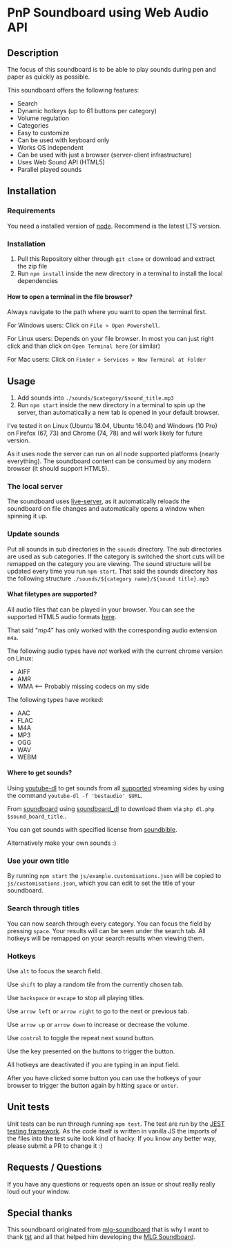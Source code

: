 # PnP Soundboard using Web Audio API
<!---
TODO: Update image to match new 1.1.0 version
![example](soundboard-git-hub.png)
--->

## Description
The focus of this soundboard is to be able to play sounds during pen and paper as quickly as possible.

This soundboard offers the following features:

* Search
* Dynamic hotkeys (up to 61 buttons per category)
* Volume regulation
* Categories
* Easy to customize
* Can be used with keyboard only
* Works OS independent
* Can be used with just a browser (server-client infrastructure)
* Uses Web Sound API (HTML5)
* Parallel played sounds

## Installation

### Requirements
You need a installed version of [node](https://nodejs.org/en/download/). Recommend is the latest LTS version.

### Installation

1. Pull this Repository either through `git clone` or download and extract the zip file
2. Run `npm install` inside the new directory in a terminal to install the local dependencies

#### How to open a terminal in the file browser?

Always navigate to the path where you want to open the terminal first.

For Windows users:
Click on `File > Open Powershell`.

For Linux users:
Depends on your file browser. In most you can just right click and than click on `Open Terminal here` (or similar)

For Mac users:
Click on `Finder > Services > New Terminal at Folder`

## Usage

1. Add sounds into `./sounds/$category/$sound_title.mp3`
2. Run `npm start` inside the new directory in a terminal to spin up the server, than automatically a new tab is opened in your default browser.

I've tested it on Linux (Ubuntu 18.04, Ubuntu 16.04) and Windows (10 Pro) on Firefox (67, 73) and Chrome (74, 78) and will work likely for
future version.

As it uses node the server can run on all node supported platforms (nearly everything).
The soundboard content can be consumed by any modern browser (it should support HTML5).

### The local server

The soundboard uses [live-server](https://www.npmjs.com/package/live-server), as it automatically
reloads the soundboard on file changes and automatically opens a window when spinning it up.

### Update sounds

Put all sounds in sub directories in the `sounds` directory. The sub directories are used as sub
categories. If the category is switched the short cuts will be remapped on the category you are
viewing. The sound structure will be updated every time you run `npm start`. That said the sounds
directory has the following structure `./sounds/${category name}/${sound title}.mp3`

#### What filetypes are supported?

All audio files that can be played in your browser.
You can see the supported HTML5 audio formats [here](https://en.wikipedia.org/wiki/HTML5_audio#Supported_audio_coding_formats).

That said "mp4" has only worked with the corresponding audio extension `m4a`.

The following audio types have *not* worked with the current chrome version on Linux:

* AIFF
* AMR
* WMA <-- Probably missing codecs on my side

The following types have worked:

* AAC
* FLAC
* M4A
* MP3
* OGG
* WAV
* WEBM

#### Where to get sounds?

Using [youtube-dl](https://ytdl-org.github.io/youtube-dl/) to get sounds from all [supported](https://ytdl-org.github.io/youtube-dl/supportedsites.html) streaming sides by using the command `youtube-dl -f 'bestaudio' $URL`.

From [soundboard](https://www.soundboard.com/) using [soundboard_dl](https://github.com/jlis/soundboard_dl) to download them via `php dl.php $sound_board_title`..

You can get sounds with  specified license from [soundbible](http://soundbible.com/).

Alternatively make your own sounds :)

### Use your own title

By running `npm start` the `js/example.customisations.json` will be copied to `js/customisations.json`,
which you can edit to set the title of your soundboard.

### Search through titles

You can now search through every category. You can focus the field by pressing `space`. Your
results will can be seen under the search tab. All hotkeys will be remapped on your search
results when viewing them.

### Hotkeys

Use `alt` to focus the search field.

Use `shift` to play a random tile from the currently chosen tab.

Use `backspace` or `escape` to stop all playing titles.

Use `arrow left` or `arrow right` to go to the next or previous tab.

Use `arrow up` or `arrow down` to increase or decrease the volume.

Use `control` to toggle the repeat next sound button.

Use the key presented on the buttons to trigger the button.

All hotkeys are deactivated if you are typing in an input field.

After you have clicked some button you can use the hotkeys of your
browser to trigger the button again by hitting `space` or `enter`.

## Unit tests

Unit tests can be run through running `npm test`. The test are run by the
[JEST testing framework](https://jestjs.io/). As the code itself is written in vanilla JS the
imports of the files into the test suite look kind of hacky. If you know any better way,
please submit a PR to change it :)

## Requests / Questions

If you have any questions or requests open an issue or shout really really loud out your window.

## Special thanks

This soundboard originated from [mlg-soundboard](https://github.com/tst/mlg-soundboard) that is why I want to thank [tst](https://github.com/tst) and all that helped him developing the [MLG Soundboard](https://github.com/tst/mlg-soundboard).
